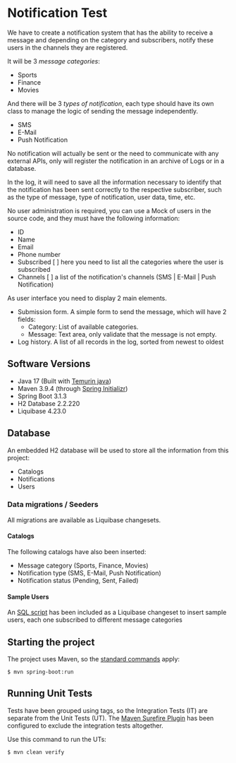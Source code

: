# Notification Test

We have to create a notification system that has the ability to receive a message and depending on
the category and subscribers, notify these users in the channels they are registered.

It will be 3 _message categories_:
* Sports
* Finance
* Movies

And there will be 3 _types of notification_, each type should have its own class to manage the logic of
sending the message independently.
* SMS
* E-Mail
* Push Notification

No notification will actually be sent or the need to communicate with any external APIs, only will 
register the notification in an archive of Logs or in a database.

In the log, it will need to save all the information necessary to identify that the notification has been
sent correctly to the respective subscriber, such as the type of message, type of notification, user
data, time, etc.

No user administration is required, you can use a Mock of users in the source code, and they must have
the following information:
* ID
* Name
* Email
* Phone number
* Subscribed [ ] here you need to list all the categories where the user is subscribed
* Channels [ ] a list of the notification's channels (SMS | E-Mail | Push Notification)

As user interface you need to display 2 main elements.
* Submission form. A simple form to send the message, which will have 2 fields:
  + Category: List of available categories.
  + Message: Text area, only validate that the message is not empty.
* Log history. A list of all records in the log, sorted from newest to oldest

## Software Versions

* Java 17 (Built with [Temurin java](https://adoptium.net/temurin/releases/))
* Maven 3.9.4 (through [Spring Initializr](https://start.spring.io/))
* Spring Boot 3.1.3
* H2 Database 2.2.220
* Liquibase 4.23.0

## Database

An embedded H2 database will be used to store all the information from this project:
* Catalogs
* Notifications
* Users

### Data migrations / Seeders

All migrations are available as Liquibase changesets. 

#### Catalogs

The following catalogs have also been inserted:

* Message category (Sports, Finance, Movies)
* Notification type (SMS, E-Mail, Push Notification)
* Notification status (Pending, Sent, Failed)

#### Sample Users
An [SQL script](src/main/resources/db/changelog/users.sql) has been included as a Liquibase changeset to insert 
sample users, each one subscribed to different message categories

## Starting the project

The project uses Maven, so the [standard commands](https://docs.spring.io/spring-boot/docs/3.1.3/maven-plugin/reference/htmlsingle/#run)
apply:

```shell
$ mvn spring-boot:run
```

## Running Unit Tests

Tests have been grouped using tags, so the Integration Tests (IT) are separate from the Unit Tests (UT). 
The [Maven Surefire Plugin](https://maven.apache.org/surefire/maven-surefire-plugin/) has been configured
to exclude the integration tests altogether. 

Use this command to run the UTs:

```shell
$ mvn clean verify
```